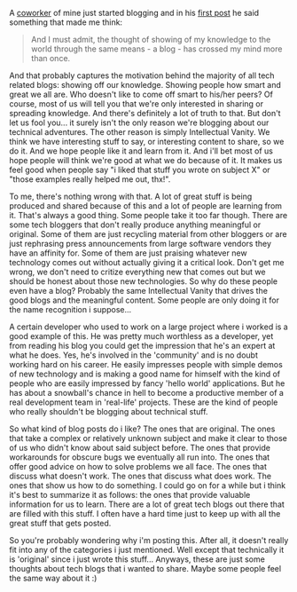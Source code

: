 A [coworker](http://benpittoors.wordpress.com/) of mine just started blogging and in his [first post](http://benpittoors.wordpress.com/2007/12/19/setting-a-one-hour-a-day-limit/) he said something that made me think:

> And I must admit, the thought of showing of my knowledge to the world through the same means - a blog - has crossed my mind more than once.

And that probably captures the motivation behind the majority of all tech related blogs: showing off our knowledge. Showing people how smart and great we all are. Who doesn't like to come off smart to his/her peers? Of course, most of us will tell you that we're only interested in sharing or spreading knowledge. And there's definitely a lot of truth to that. But don't let us fool you... it surely isn't the only reason we're blogging about our technical adventures. The other reason is simply Intellectual Vanity. We think we have interesting stuff to say, or interesting content to share, so we do it. And we hope people like it and learn from it. And i'll bet most of us hope people will think we're good at what we do because of it. It makes us feel good when people say "i liked that stuff you wrote on subject X" or "those examples really helped me out, thx!".

To me, there's nothing wrong with that. A lot of great stuff is being produced and shared because of this and a lot of people are learning from it. That's always a good thing. Some people take it too far though. There are some tech bloggers that don't really produce anything meaningful or original. Some of them are just recycling material from other bloggers or are just rephrasing press announcements from large software vendors they have an affinity for. Some of them are just praising whatever new technology comes out without actually giving it a critical look.  Don't get me wrong, we don't need to critize everything new that comes out but we should be honest about those new technologies.  So why do these people even have a blog? Probably the same Intellectual Vanity that drives the good blogs and the meaningful content. Some people are only doing it for the name recognition i suppose...

A certain developer who used to work on a large project where i worked is a good example of this. He was pretty much worthless as a developer, yet from reading his blog you could get the impression that he's an expert at what he does. Yes, he's involved in the 'community' and is no doubt working hard on his career. He easily impresses people with simple demos of new technology and is making a good name for himself with the kind of people who are easily impressed by fancy 'hello world' applications.  But he has about a snowball's chance in hell to become a productive member of a real development team in 'real-life' projects. These are the kind of people who really shouldn't be blogging about technical stuff.

So what kind of blog posts do i like? The ones that are original. The ones that take a complex or relatively unknown subject and make it clear to those of us who didn't know about said subject before. The ones that provide workarounds for obscure bugs we eventually all run into.  The ones that offer good advice on how to solve problems we all face. The ones that discuss what doesn't work. The ones that discuss what does work. The ones that show us how to do something. I could go on for a while but i think it's best to summarize it as follows: the ones that provide valuable information for us to learn.  There are a lot of great tech blogs out there that are filled with this stuff. I often have a hard time just to keep up with all the great stuff that gets posted.

So you're probably wondering why i'm posting this. After all, it doesn't really fit into any of the categories i just mentioned. Well except that technically it is 'original' since i just wrote this stuff... Anyways, these are just some thoughts about tech blogs that i wanted to share. Maybe some people feel the same way about it :)